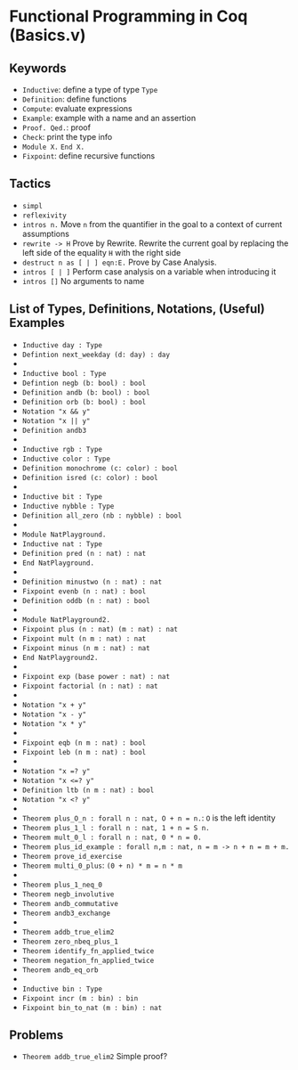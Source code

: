 ﻿# Functional Programming in Coq (Basics.v)

## Keywords
- `Inductive`: define a type of type `Type`
- `Definition`: define functions
- `Compute`: evaluate expressions
- `Example`: example with a name and an assertion 
- `Proof. Qed.`: proof
- `Check`: print the type info
- `Module X.` `End X.`
- `Fixpoint`: define recursive functions

## Tactics
- `simpl`
- `reflexivity`
- `intros n.` Move `n` from the quantifier in the goal to a context of current assumptions
- `rewrite -> H` Prove by Rewrite. Rewrite the current goal by replacing the left side of the equality `H` with the right side
- `destruct n as [ | ] eqn:E.` Prove by Case Analysis. 
- `intros [ | ]` Perform case analysis on a variable when introducing it
- `intros []` No arguments to name

## List of Types, Definitions, Notations, (Useful) Examples
- `Inductive day : Type`
- `Defintion next_weekday (d: day) : day`
-
- `Inductive bool : Type`
- `Defintion negb (b: bool) : bool`
- `Definition andb (b: bool) : bool`
- `Definition orb (b: bool) : bool`
- `Notation "x && y"`
- `Notation "x || y"`
- `Definition andb3`
- 
- `Inductive rgb : Type`
- `Inductive color : Type`
- `Definition monochrome (c: color) : bool`
- `Definition isred (c: color) : bool`
- 
- `Inductive bit : Type`
- `Inductive nybble : Type`
- `Definition all_zero (nb : nybble) : bool`
-  
- `Module NatPlayground.`
- `Inductive nat : Type`
- `Definition pred (n : nat) : nat`
- `End NatPlayground.`
- 
- `Definition minustwo (n : nat) : nat` 
- `Fixpoint evenb (n : nat) : bool`
- `Definition oddb (n : nat) : bool`
-  
- `Module NatPlayground2.`
- `Fixpoint plus (n : nat) (m : nat) : nat`
- `Fixpoint mult (n m : nat) : nat`
- `Fixpoint minus (n m : nat) : nat`
- `End NatPlayground2.`
-  
- `Fixpoint exp (base power : nat) : nat`
- `Fixpoint factorial (n : nat) : nat`
-  
- `Notation "x + y"`
- `Notation "x - y"`
- `Notation "x * y"`
-  
- `Fixpoint eqb (n m : nat) : bool`
- `Fixpoint leb (n m : nat) : bool`
-  
- `Notation "x =? y"`
- `Notation "x <=? y"`
- `Definition ltb (n m : nat) : bool`
- `Notation "x <? y"`
-  
- `Theorem plus_O_n : forall n : nat, O + n = n.`: `O` is the left identity
- `Theorem plus_1_l : forall n : nat, 1 + n = S n.`
- `Theorem mult_0_l : forall n : nat, 0 * n = 0.`
- `Theorem plus_id_example : forall n,m : nat, n = m -> n + n = m + m.`
- `Theorem prove_id_exercise`
- `Theorem multi_0_plus`: `(0 + n) * m = n * m`
-  
- `Theorem plus_1_neq_0`
- `Theorem negb_involutive`
- `Theorem andb_commutative`
- `Theorem andb3_exchange`
-  
- `Theorem addb_true_elim2`
- `Theorem zero_nbeq_plus_1`
- `Theorem identify_fn_applied_twice`
- `Theorem negation_fn_applied_twice`
- `Theorem andb_eq_orb`
-  
- `Inductive bin : Type`
- `Fixpoint incr (m : bin) : bin`
- `Fixpoint bin_to_nat (m : bin) : nat`

## Problems
- `Theorem addb_true_elim2` Simple proof?
